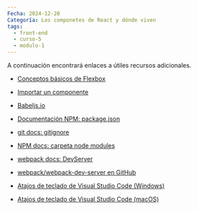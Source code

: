 ```yaml
---
Fecha: 2024-12-20
Categoría: Los componetes de React y dónde viven
tags:
  - front-end
  - curso-5
  - modulo-1
---
```

A continuación encontrará enlaces a útiles recursos adicionales.

- [Conceptos básicos de Flexbox](https://developer.mozilla.org/en-US/docs/Web/CSS/CSS_Flexible_Box_Layout/Basic_Concepts_of_Flexbox)

- [Importar un componente](https://create-react-app.dev/docs/importing-a-component/)

- [Babeljs.io](https://babeljs.io/)

- [Documentación NPM: package.json](https://docs.npmjs.com/cli/v7/configuring-npm/package-json)

- [git docs: gitignore](https://git-scm.com/docs/gitignore)

- [NPM docs: carpeta node modules](https://docs.npmjs.com/cli/v8/configuring-npm/folders#node-modules)

- [webpack docs: DevServer](https://webpack.js.org/configuration/dev-server/)

- [webpack/webpack-dev-server en GitHub](https://github.com/webpack/webpack-dev-server)

- [Atajos de teclado de Visual Studio Code (Windows)](https://code.visualstudio.com/shortcuts/keyboard-shortcuts-windows.pdf "VS Code keyboard shortcuts Windows")

- [Atajos de teclado de Visual Studio Code (macOS)](https://code.visualstudio.com/shortcuts/keyboard-shortcuts-macos.pdf "VSC keyboards shortcuts (macOS)")